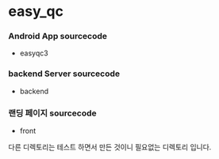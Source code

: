 # easy_qc

### Android App sourcecode
- easyqc3

### backend Server sourcecode
- backend

### 랜딩 페이지 sourcecode
- front


다른 디렉토리는 테스트 하면서 만든 것이니 필요없는 디렉토리 입니다.
